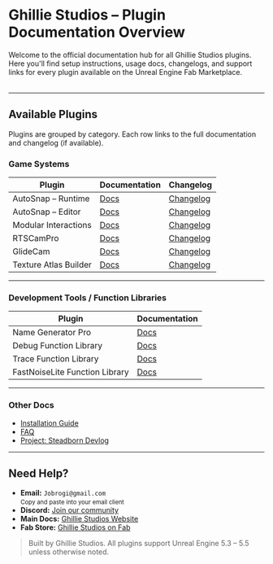 # Ghillie Studios – Plugin Documentation Overview

Welcome to the official documentation hub for all Ghillie Studios plugins.  
Here you'll find setup instructions, usage docs, changelogs, and support links for every plugin available on the Unreal Engine Fab Marketplace.

<div style="margin-top: 2rem;"></div>

---

## Available Plugins

Plugins are grouped by category. Each row links to the full documentation and changelog (if available).

### Game Systems

| Plugin                | Documentation                                                     | Changelog                                                                   |
| --------------------- | ----------------------------------------------------------------- | --------------------------------------------------------------------------- |
| AutoSnap – Runtime    | [Docs](/docs/md/AutoSnapRuntime---AutoSnapRuntime---Docs)         | [Changelog](/docs/md/AutoSnapRuntime---AutoSnapRuntime---Changelog)         |
| AutoSnap – Editor     | [Docs](/docs/md/AutoSnapEditor---AutoSnapEditor---Docs)           | [Changelog](/docs/md/AutoSnapEditor---AutoSnapEditor---Changelog)           |
| Modular Interactions  | [Docs](/docs/md/ModularInteractions---ModularInteractions---Docs) | [Changelog](/docs/md/ModularInteractions---ModularInteractions---Changelog) |
| RTSCamPro             | [Docs](/docs/md/RTSCamPro---RTSCamPro---Docs)                     | [Changelog](/docs/md/RTSCamPro---RTSCamPro---Changelog)                     |
| GlideCam              | [Docs](/docs/md/RTSCamPro---RTSCamPro---Docs)                     | [Changelog](/docs/md/RTSCamPro---RTSCamPro---Changelog)                     |
| Texture Atlas Builder | [Docs](/docs/md/TextureAtlasBuilder---TextureAtlasBuilder---Docs) | [Changelog](/docs/md/TextureAtlasBuilder---TextureAtlasBuilder---Changelog) |

---

### Development Tools / Function Libraries

| Plugin                         | Documentation                                                            |
| ------------------------------ | ------------------------------------------------------------------------ |
| Name Generator Pro             | [Docs](/docs/md/FunctionLibraries---NameGeneratorPro---Docs)             |
| Debug Function Library         | [Docs](/docs/md/FunctionLibraries---DebugFunctionLibrary---Docs)         |
| Trace Function Library         | [Docs](/docs/md/FunctionLibraries---TraceFunctionLibrary---Docs)         |
| FastNoiseLite Function Library | [Docs](/docs/md/FunctionLibraries---FastNoiseLiteFunctionLibrary---Docs) |

---

### Other Docs

- [Installation Guide](/docs/md/Docs---Installation)
- [FAQ](/docs/md/Docs---FAQ)
- [Project: Steadborn Devlog](/docs/md/DevBlog---Steadborn)

---

## Need Help?

<ul>
  <li>
    <strong>Email:</strong> <code>Jobrogi@gmail.com</code><br />
    <small>Copy and paste into your email client</small>
  </li>
  <li>
    <strong>Discord:</strong>
    <a href="https://discord.gg/6xmYHNKk" target="_blank" rel="noopener noreferrer">
      Join our community
    </a>
  </li>
  <li>
    <strong>Main Docs:</strong>
    <a href="https://jobrogi.github.io/GhillieStudios" target="_blank" rel="noopener noreferrer">
      Ghillie Studios Website
    </a>
  </li>
  <li>
    <strong>Fab Store:</strong>
    <a href="https://www.fab.com/sellers/Ghillie%20Studios" target="_blank" rel="noopener noreferrer">
      Ghillie Studios on Fab
    </a>
  </li>
</ul>

<blockquote>
  Built by Ghillie Studios. All plugins support Unreal Engine 5.3 – 5.5 unless otherwise noted.
</blockquote>
